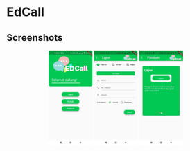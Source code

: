 # EdCall
  
## Screenshots
<p align="center">
  <img src="./assets/images/WhatsApp Image 2023-07-15 at 19.26.12.jpeg" width="20%" />
  <img src="./assets/images/WhatsApp Image 2023-07-15 at 19.26.11.jpeg" width="20%" />
  <img src="./assets/images/WhatsApp Image 2023-07-21 at 18.39.37.jpeg" width="20%" />
</p>
